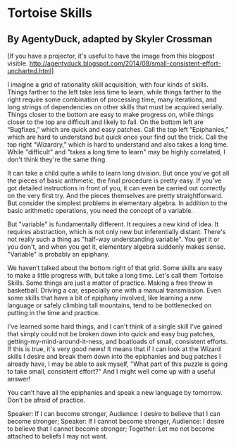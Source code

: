 # Tortoise Skills
## By AgentyDuck, adapted by Skyler Crossman

[If you have a projector, it's useful to have the image from this blogpost visible. http://agentyduck.blogspot.com/2014/08/small-consistent-effort-uncharted.html]

I imagine a grid of rationality skill acquisition, with four kinds of skills. Things farther to the left take less time to learn, while things farther to the right require some combination of processing time, many iterations, and long strings of dependencies on other skills that must be acquired serially. Things closer to the bottom are easy to make progress on, while things closer to the top are difficult and likely to fail. On the bottom left are “Bugfixes,” which are quick and easy patches. Call the top left “Epiphanies,” which are hard to understand but quick once your find out the trick. Call the top right “Wizardry,” which is hard to understand and also takes a long time. While "difficult" and "takes a long time to learn" may be highly correlated, I don't think they're the same thing. 

It can take a child quite a while to learn long division. But once you've got all the pieces of basic arithmetic, the final procedure is pretty easy. If you've got detailed instructions in front of you, it can even be carried out correctly on the very first try.  And the pieces themselves are pretty straightforward. But consider the simplest problems in elementary algebra. In addition to the basic arithmetic operations, you need the concept of a variable.

But "variable" is fundamentally different. It requires a new kind of idea. It requires abstraction, which is not only new but inferentially distant. There's not really such a thing as "half-way understanding variable". You get it or you don't, and when you get it, elementary algebra suddenly makes sense. "Variable" is probably an epiphany. 

We haven’t talked about the bottom right of that grid. Some skills are easy to make a little progress with, but take a long time. Let's call them Tortoise Skills. Some things are just a matter of practice. Making a free throw in basketball. Driving a car, especially one with a manual transmission. Even some skills that have a bit of epiphany involved, like learning a new language or safely climbing tall mountains, tend to be bottlenecked on putting in the time and practice. 

I've learned some hard things, and I can't think of a single skill I've gained that simply could not be broken down into quick and easy bug patches, getting-my-mind-around-it-ness, and boatloads of small, consistent efforts. If this is true, it's very good news! It means that if I can look at the Wizard skills I desire and break them down into the epiphanies and bug patches I already have, I may be able to ask myself, "What part of this puzzle is going to take small, consistent effort?" And I might well come up with a useful answer! 

You can’t have all the epiphanies and speak a new language by tomorrow. Don’t be afraid of practice. 

Speaker: If I can become stronger,
Audience: I desire to believe that I can become stronger;
Speaker: If I cannot become stronger,
Audience: I desire to believe that I cannot become stronger;
Together: Let me not become attached to beliefs I may not want.


